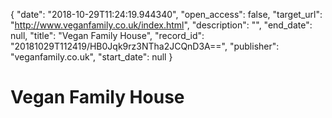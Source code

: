 {
  "date": "2018-10-29T11:24:19.944340", 
  "open_access": false, 
  "target_url": "http://www.veganfamily.co.uk/index.html", 
  "description": "", 
  "end_date": null, 
  "title": "Vegan Family House", 
  "record_id": "20181029T112419/HB0Jqk9rz3NTha2JCQnD3A==", 
  "publisher": "veganfamily.co.uk", 
  "start_date": null
}

# Vegan Family House

